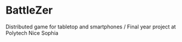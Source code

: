 # BattleZer
Distributed game for tabletop and smartphones / Final year project at Polytech Nice Sophia
